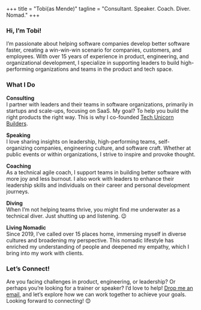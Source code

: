 +++
title = "Tobi(as Mende)"
tagline = "Consultant. Speaker. Coach. Diver. Nomad."
+++

### Hi, I’m Tobi!

I’m passionate about helping software companies develop better software faster, creating a win-win-win scenario for companies, customers, and employees. With over 15 years of experience in product, engineering, and organizational development, I specialize in supporting leaders to build high-performing organizations and teams in the product and tech space.

### What I Do

**Consulting**  
I partner with leaders and their teams in software organizations, primarily in startups and scale-ups, focusing on SaaS. My goal? To help you build the right products the right way. This is why I co-founded [Tech Unicorn Builders](https://techunicorn.builders).

**Speaking**  
I love sharing insights on leadership, high-performing teams, self-organizing companies, engineering culture, and software craft. Whether at public events or within organizations, I strive to inspire and provoke thought.

**Coaching**  
As a technical agile coach, I support teams in building better software with more joy and less burnout. I also work with leaders to enhance their leadership skills and individuals on their career and personal development journeys.

**Diving**  
When I’m not helping teams thrive, you might find me underwater as a technical diver. Just shutting up and listening. 😉

**Living Nomadic**  
Since 2019, I’ve called over 15 places home, immersing myself in diverse cultures and broadening my perspective. This nomadic lifestyle has enriched my understanding of people and deepened my empathy, which I bring into my work with clients.

### Let’s Connect!
Are you facing challenges in product, engineering, or leadership? Or perhaps you’re looking for a trainer or speaker? I’d love to help! [Drop me an email](mailto:tobi@techunicorn.builders), and let’s explore how we can work together to achieve your goals. Looking forward to connecting! 😊
